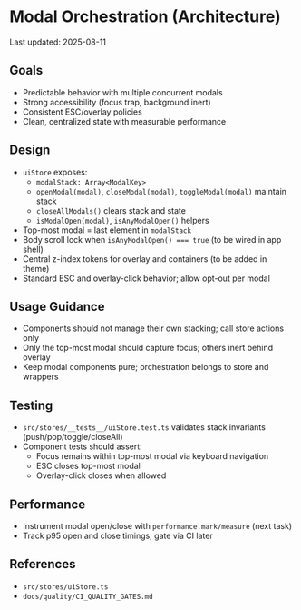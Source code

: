 # Modal Orchestration (Architecture)

Last updated: 2025-08-11

## Goals
- Predictable behavior with multiple concurrent modals
- Strong accessibility (focus trap, background inert)
- Consistent ESC/overlay policies
- Clean, centralized state with measurable performance

## Design
- `uiStore` exposes:
  - `modalStack: Array<ModalKey>`
  - `openModal(modal)`, `closeModal(modal)`, `toggleModal(modal)` maintain stack
  - `closeAllModals()` clears stack and state
  - `isModalOpen(modal)`, `isAnyModalOpen()` helpers
- Top-most modal = last element in `modalStack`
- Body scroll lock when `isAnyModalOpen() === true` (to be wired in app shell)
- Central z-index tokens for overlay and containers (to be added in theme)
- Standard ESC and overlay-click behavior; allow opt-out per modal

## Usage Guidance
- Components should not manage their own stacking; call store actions only
- Only the top-most modal should capture focus; others inert behind overlay
- Keep modal components pure; orchestration belongs to store and wrappers

## Testing
- `src/stores/__tests__/uiStore.test.ts` validates stack invariants (push/pop/toggle/closeAll)
- Component tests should assert:
  - Focus remains within top-most modal via keyboard navigation
  - ESC closes top-most modal
  - Overlay-click closes when allowed

## Performance
- Instrument modal open/close with `performance.mark/measure` (next task)
- Track p95 open and close timings; gate via CI later

## References
- `src/stores/uiStore.ts`
- `docs/quality/CI_QUALITY_GATES.md`

